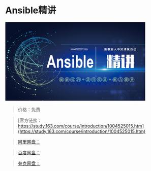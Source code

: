 # Ansible精讲

![img](../../../assets/study163/free/4E4306BC50880603C29EBAEB47B03390.jpg)

> 价格：免费

> [官方链接：https://study.163.com/course/introduction/1004525015.htm](https://study.163.com/course/introduction/1004525015.htm)

> [阿里网盘：]()

> [百度网盘：]()

> [夸克网盘：]()
